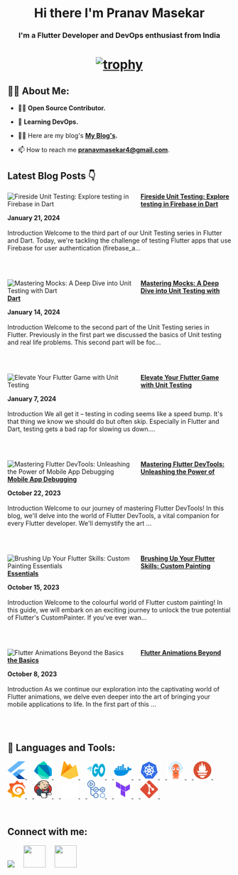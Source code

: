 <!-- <a href="#"><img width="100%" height="auto" src="https://i.imgur.com/iXuL1HG.png" height="175px"/></a> -->

<h1 align="center">Hi there I'm Pranav Masekar</h1>
<h3 align="center">I'm a Flutter Developer and DevOps enthusiast from India</h3>

<h1 align ="center">

 [![trophy](https://github-profile-trophy.vercel.app/?username=PranavMasekar&theme=onedark&column=-1)](https://github.com/ryo-ma/github-profile-trophy)
 
</h1>

## 🙋‍♂️ About Me:

- 👨‍💻  **Open Source Contributor.**

- 🌱 **Learning DevOps.**

- 👨‍💻 Here are my blog's **[My Blog's](https://sungod.hashnode.dev/).**

- 📫 How to reach me **pranavmasekar4@gmail.com**.

## Latest Blog Posts 👇
<!-- HASHNODE_BLOG:START -->
<p align="left"><a href="https://sungod.hashnode.dev/firebase-testing" title="Fireside Unit Testing: Explore testing in Firebase in Dart"><img src="https://cdn.hashnode.com/res/hashnode/image/upload/v1705826325802/e071ea62-5b87-4ea7-a04e-5ae4f776ecda.png" alt="Fireside Unit Testing: Explore testing in Firebase in Dart" width="300px" align="left" /></a><a href="https://sungod.hashnode.dev/firebase-testing" title="Fireside Unit Testing: Explore testing in Firebase in Dart"><strong>Fireside Unit Testing: Explore testing in Firebase in Dart</strong></a><div><strong>January 21, 2024</strong></div><br/>Introduction
Welcome to the third part of our Unit Testing series in Flutter and Dart. Today, we're tackling the challenge of testing Flutter apps that use Firebase for user authentication (firebase_a...</p><br/><br/>

<p align="left"><a href="https://sungod.hashnode.dev/mocks" title="Mastering Mocks: A Deep Dive into Unit Testing with Dart"><img src="https://cdn.hashnode.com/res/hashnode/image/upload/v1705218770857/bde86277-3a9c-4bb9-b4a9-2c3ca51250c0.png" alt="Mastering Mocks: A Deep Dive into Unit Testing with Dart" width="300px" align="left" /></a><a href="https://sungod.hashnode.dev/mocks" title="Mastering Mocks: A Deep Dive into Unit Testing with Dart"><strong>Mastering Mocks: A Deep Dive into Unit Testing with Dart</strong></a><div><strong>January 14, 2024</strong></div><br/>Introduction
Welcome to the second part of the Unit Testing series in Flutter. Previously in the first part we discussed the basics of Unit testing and real life problems. This second part will be foc...</p><br/><br/>

<p align="left"><a href="https://sungod.hashnode.dev/unit-testing" title="Elevate Your Flutter Game with Unit Testing"><img src="https://cdn.hashnode.com/res/hashnode/image/upload/v1704607609373/a5741679-4916-43ab-a828-fb6319459e31.png" alt="Elevate Your Flutter Game with Unit Testing" width="300px" align="left" /></a><a href="https://sungod.hashnode.dev/unit-testing" title="Elevate Your Flutter Game with Unit Testing"><strong>Elevate Your Flutter Game with Unit Testing</strong></a><div><strong>January 7, 2024</strong></div><br/>Introduction
We all get it – testing in coding seems like a speed bump. It's that thing we know we should do but often skip. Especially in Flutter and Dart, testing gets a bad rap for slowing us down....</p><br/><br/>

<p align="left"><a href="https://sungod.hashnode.dev/flutter-devtools" title="Mastering Flutter DevTools: Unleashing the Power of Mobile App Debugging"><img src="https://cdn.hashnode.com/res/hashnode/image/upload/v1697878804323/09e5a6f9-bc89-4acc-ba77-a098185fb6f5.png" alt="Mastering Flutter DevTools: Unleashing the Power of Mobile App Debugging" width="300px" align="left" /></a><a href="https://sungod.hashnode.dev/flutter-devtools" title="Mastering Flutter DevTools: Unleashing the Power of Mobile App Debugging"><strong>Mastering Flutter DevTools: Unleashing the Power of Mobile App Debugging</strong></a><div><strong>October 22, 2023</strong></div><br/>Introduction
Welcome to our journey of mastering Flutter DevTools! In this blog, we'll delve into the world of Flutter DevTools, a vital companion for every Flutter developer. We'll demystify the art ...</p><br/><br/>

<p align="left"><a href="https://sungod.hashnode.dev/custom-painter" title="Brushing Up Your Flutter Skills: Custom Painting Essentials"><img src="https://cdn.hashnode.com/res/hashnode/image/upload/v1697291603296/bcc72e07-3e18-4f68-9e71-568e8eabaac8.png" alt="Brushing Up Your Flutter Skills: Custom Painting Essentials" width="300px" align="left" /></a><a href="https://sungod.hashnode.dev/custom-painter" title="Brushing Up Your Flutter Skills: Custom Painting Essentials"><strong>Brushing Up Your Flutter Skills: Custom Painting Essentials</strong></a><div><strong>October 15, 2023</strong></div><br/>Introduction
Welcome to the colourful world of Flutter custom painting! In this guide, we will embark on an exciting journey to unlock the true potential of Flutter's CustomPainter. If you've ever wan...</p><br/><br/>

<p align="left"><a href="https://sungod.hashnode.dev/animations-beyond-the-basics" title="Flutter Animations Beyond the Basics"><img src="https://cdn.hashnode.com/res/hashnode/image/upload/v1696666176905/31a62c34-9034-4887-82bc-07f28131b5a7.png" alt="Flutter Animations Beyond the Basics" width="300px" align="left" /></a><a href="https://sungod.hashnode.dev/animations-beyond-the-basics" title="Flutter Animations Beyond the Basics"><strong>Flutter Animations Beyond the Basics</strong></a><div><strong>October 8, 2023</strong></div><br/>Introduction
As we continue our exploration into the captivating world of Flutter animations, we delve even deeper into the art of bringing your mobile applications to life. In the first part of this ...</p><br/><br/>


<!-- HASHNODE_BLOG:END -->

## 🚀 Languages and Tools:

<p align="left"> 
    <a href="https://flutter.dev/" target="_blank"> <img src="images/flutter.svg" height="40" width = "40"/> </a>
     <img width="12" />
    <a href="https://dart.dev/" target="_blank"> <img src="images/dart.svg" height="40" width = "40"/> </a> 
    </a>  
     <img width="12" />
    <a href="https://firebase.google.com/" target="_blank"> <img src="images/firebase.svg" height="40" width = "40"/> </a> 
     <img width="12" /> 
    <a href="https://go.dev/" target="_blank"> <img src="images/golang.svg" height="40" width = "40"/>
     <img width="12" />
    <a href="https://hub.docker.com/u/pranav18vk" target="_blank"> <img src="images/docker.svg" height="40" width = "40"/>
     <img width="12" />
    <a href="https://kubernetes.io/" target="_blank"> <img src="images/kubernets.svg" height="40" width = "40"/>
     <img width="12" />
    <a href="https://argo-cd.readthedocs.io/en/stable/" target="_blank"> <img src="images/argocd.svg" height="40" width = "40"/>
     <img width="12" />
    <a href="https://prometheus.io/" target="_blank"> <img src="images/prometheus.svg" height="40" width = "40"/>
     <img width="12" />
    <a href="https://grafana.com/" target="_blank"> <img src="images/grafana.svg" height="40" width = "40"/>
     <img width="12" />
    <a href="https://www.jenkins.io/" target="_blank"> <img src="images/jenkins.svg" height="40" width = "40"/>
     <img width="12" />
    <a href="https://circleci.com/" target="_blank"> <img src="images/circleci.png" height="40" width = "40"/>
     <img width="12" />
    <a href="https://docs.github.com/en/actions/learn-github-actions/understanding-github-actions" target="_blank"> <img src="images/actions.png" height="40" width = "40"/>
     <img width="12" />
    <a href="https://www.terraform.io/" target="_blank"> <img src="images/terraform.svg" height="40" width = "40"/>
     <img width="12" />
    <a href="https://git-scm.com/" target="_blank"> <img src="images/git.svg" height="40" width = "40"/> </a>
     <img width="12" />
</p>

<br/>

## Connect with me:
<p align="left">

<a href = "https://www.linkedin.com/in/pranav-masekar-556534214/"><img src="https://img.icons8.com/fluent/48/000000/linkedin.png"/></a>
 <img width="12" />
<a href = "https://twitter.com/Pranav18vk"><img src="https://cdn.worldvectorlogo.com/logos/twitter-6.svg" height="50" width = "50"/></a>
 <img width="12" />
<a href = "https://sungod.hashnode.dev/"><img src="https://img.icons8.com/?size=512&id=HnB8zGOh5xgd&format=png" height="50" width = "50"/></a>
 <img width="12" />

</p>
